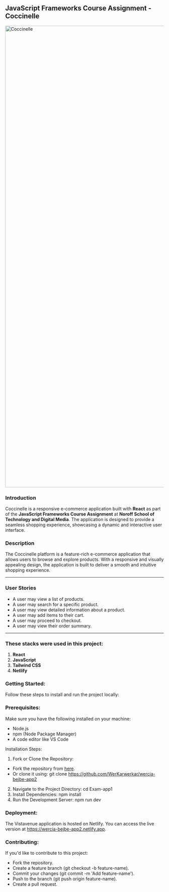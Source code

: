 ## JavaScript Frameworks Course Assignment - Coccinelle

<img width="1466" alt="Coccinelle" src="https://github.com/user-attachments/assets/9e1ccd60-9170-4cf4-8199-29723cb3a391" />

### Introduction

Coccinelle is a responsive e-commerce application built with **React** as part of the **JavaScript Frameworks Course Assignment** at **Noroff School of Technology and Digital Media**. The application is designed to provide a seamless shopping experience, showcasing a dynamic and interactive user interface.

### Description

The Coccinelle platform is a feature-rich e-commerce application that allows users to browse and explore products. With a responsive and visually appealing design, the application is built to deliver a smooth and intuitive shopping experience.

---

### User Stories

- A user may view a list of products.
- A user may search for a specific product.
- A user may view detailed information about a product.
- A user may add items to their cart.
- A user may proceed to checkout.
- A user may view their order summary.

---

### These stacks were used in this project:

1. **React**
2. **JavaScript**
3. **Tailwind CSS**
4. **Netlify**


### Getting Started:

Follow these steps to install and run the project locally:

### Prerequisites:

Make sure you have the following installed on your machine:
* Node.js
* npm (Node Package Manager)
* A code editor like VS Code

Installation Steps:
1. Fork or Clone the Repository:

* Fork the repository from [here](https://github.com/WerKarwerkar/wercia-bejbe-app2).
* Or clone it using:
  git clone https://github.com/WerKarwerkar/wercia-bejbe-app2

2. Navigate to the Project Directory:
  cd Exam-app1
3. Install Dependencies:
   npm install
4. Run the Development Server:
   npm run dev

### Deployment:

The Vistavenue application is hosted on Netlify. You can access the live version at https://wercia-bejbe-app2.netlify.app.

### Contributing:

If you'd like to contribute to this project:

- Fork the repository.
- Create a feature branch (git checkout -b feature-name).
- Commit your changes (git commit -m 'Add feature-name').
- Push to the branch (git push origin feature-name).
- Create a pull request.

